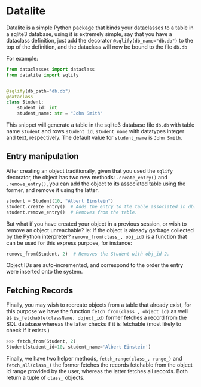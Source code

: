# Datalite

Datalite is a simple Python
package that binds your dataclasses to a table in a sqlite3 database,
using it is extremely simple, say that you have a dataclass definition,
just add the decorator `@sqlify(db_name="db.db")` to the top of the
definition, and the dataclass will now be bound to the file `db.db`

For example:

```python
from dataclasses import dataclass
from datalite import sqlify


@sqlify(db_path="db.db")
@dataclass
class Student:
    student_id: int
    student_name: str = "John Smith"
```

This snippet will generate a table in the sqlite3 database file `db.db` with
table name `student` and rows `student_id`, `student_name` with datatypes
integer and text, respectively. The default value for `student_name` is
`John Smith`.

## Entry manipulation

After creating an object traditionally, given that you used the `sqlify` decorator,
the object has two new methods: `.create_entry()` and `.remove_entry()`, you
can add the object to its associated table using the former, and remove it
using the latter.

```python
student = Student(10, "Albert Einstein")
student.create_entry()  # Adds the entry to the table associated in db.db
student.remove_entry()  # Removes from the table.
```

But what if you have created your object in a previous session, or wish
to remove an object unreachable? ie: If the object is already garbage 
collected by the Python interpreter? `remove_from(class_, obj_id)` is
a function that can be used for this express purpose, for instance:

```python
remove_from(Student, 2)  # Removes the Student with obj_id 2.
```

Object IDs are auto-incremented, and correspond to the order the entry were
inserted onto the system.

## Fetching Records
Finally, you may wish to recreate objects from a table that already exist, for
this purpose we have the function `fetch_from(class_, object_id)` as well
as `is_fetchable(className, object_id)` former fetches a record from the
SQL database whereas the latter checks if it is fetchable (most likely
to check if it exists.)

```python
>>> fetch_from(Student, 2)
Student(student_id=10, student_name='Albert Einstein')
```

Finally, we have two helper methods, `fetch_range(class_, range_)` and
`fetch_all(class_)` the former fetches the records fetchable from the object
id range provided by the user, whereas the latter fetches all records. Both
return a tuple of `class_` objects.